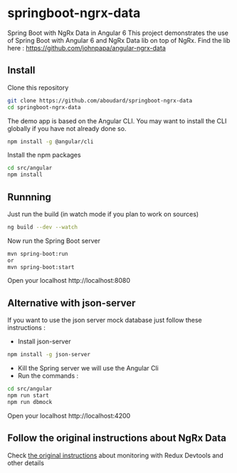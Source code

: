 # springboot-ngrx-data

Spring Boot with NgRx Data in Angular 6
This project demonstrates the use of Spring Boot with Angular 6 and NgRx Data lib on top of NgRx.
Find the lib here : https://github.com/johnpapa/angular-ngrx-data

## Install

Clone this repository

```bash
git clone https://github.com/aboudard/springboot-ngrx-data
cd springboot-ngrx-data
```

The demo app is based on the Angular CLI. You may want to install the CLI globally if you have not already done so.

```bash
npm install -g @angular/cli
```

Install the npm packages

```bash
cd src/angular
npm install
```

## Runnning

Just run the build (in watch mode if you plan to work on sources)
```bash
ng build --dev --watch
```

Now run the Spring Boot server
```bash
mvn spring-boot:run
or
mvn spring-boot:start
```

Open your localhost http://localhost:8080

## Alternative with json-server
If you want to use the json server mock database just follow these instructions :
- Install json-server
```bash
npm install -g json-server
```

- Kill the Spring server we will use the Angular Cli
- Run the commands :
```bash
cd src/angular
npm run start
npm run dbmock
```

Open your localhost http://localhost:4200

## Follow the original instructions about NgRx Data
Check [the original instructions](https://github.com/johnpapa/angular-ngrx-data/blob/master/README.md) about monitoring with Redux Devtools and other details
